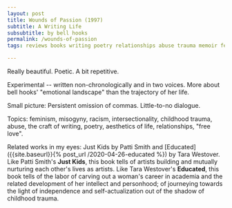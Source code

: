 ```yaml
---
layout: post
title: Wounds of Passion (1997)
subtitle: A Writing Life
subsubtitle: by bell hooks
permalink: /wounds-of-passion
tags: reviews books writing poetry relationships abuse trauma memoir feminism misogyny racism

---
```


Really beautiful.
Poetic.
A bit repetitive.
<!--more-->
Experimental -- written non-chronologically and in two voices.
More about bell hooks' "emotional landscape" than the trajectory of her life.

Small picture: Persistent omission of commas.
Little-to-no dialogue.

Topics: feminism, misogyny, racism, intersectionality, childhood trauma, abuse, the craft of writing, poetry, aesthetics of life, relationships, "free love".

Related works in my eyes: Just Kids by Patti Smith and [Educated]({{site.baseurl}}{% post_url /2020-04-26-educated %}) by Tara Westover.
Like Patti Smith's __Just Kids__, this book tells of artists building and mutually nurturing each other's lives as artists.
Like Tara Westover's __Educated__, this book tells of the labor of carving out a woman's career in academia and the related development of her intellect and personhood; of journeying towards the light of independence and self-actualization out of the shadow of childhood trauma.